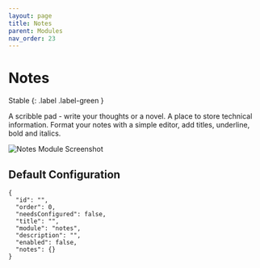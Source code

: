 ```yaml
---
layout: page
title: Notes
parent: Modules
nav_order: 23
---
```


# Notes

Stable
{: .label .label-green }

A scribble pad - write your thoughts or a novel. A place to store technical information. Format your notes with a simple editor, add titles, underline, bold and italics.

![Notes Module Screenshot](/bug/assets/images/screenshots/module-notes.png)

## Default Configuration

```
{
  "id": "",
  "order": 0,
  "needsConfigured": false,
  "title": "",
  "module": "notes",
  "description": "",
  "enabled": false,
  "notes": {}
}
```
